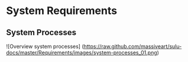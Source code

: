 # System Requirements

## System Processes

![Overview system processes] (https://raw.github.com/massiveart/sulu-docs/master/Requirements/images/system-processes_01.png)